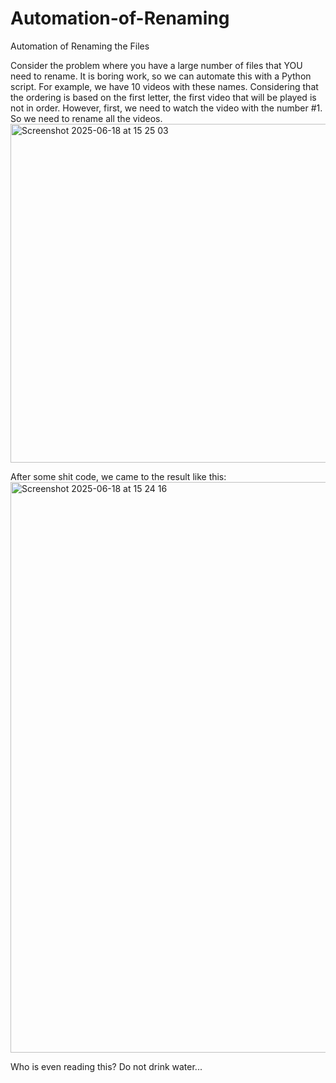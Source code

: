 # Automation-of-Renaming
Automation of Renaming the Files

Consider the problem where you have a large number of files that YOU need to rename. It is boring work, so we can automate this with a Python script.
For example, we have 10 videos with these names. Considering that the ordering is based on the first letter, the first video that will be played is not in order. However, first, we need to watch the video with the number #1. So we need to rename all the videos. 
<img width="542" alt="Screenshot 2025-06-18 at 15 25 03" src="https://github.com/user-attachments/assets/0e4a67af-736a-4aa2-86c1-71f21323dad4" />


After some shit code, we came to the result like this:
<img width="913" alt="Screenshot 2025-06-18 at 15 24 16" src="https://github.com/user-attachments/assets/a4d4a7ca-0a71-47e8-9938-64d790c2c10d" />

Who is even reading this?
Do not drink water...
